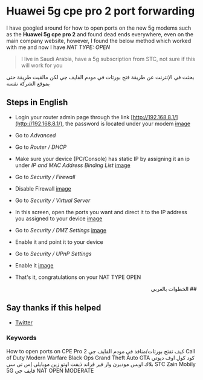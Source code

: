 # Huawei 5g cpe pro 2 port forwarding

I have googled around for how to open ports on the new 5g modems such as the **Huawei 5g cpe pro 2** and found dead ends everywhere, even on the main company website, however, I found the below method which worked with me and now I have _NAT TYPE: OPEN_

> I live in Saudi Arabia, have a 5g subscription from STC, not sure if this will work for you

بحثت في الإنترنت عن طريقة فتح بورتات في مودم الفايف جي لكن مالقيت طريقة حتى بموقع الشركة نفسه

## Steps in English

- Login your router admin page through the link [http://192.168.8.1/](http://192.168.8.1/), the password is located under your modem
  [image](!https://www.github.com/xxxxxxxxxxxxxx)
- Go to *Advanced*
- Go to *Router / DHCP*
- Make sure your device (PC/Console) has static IP by assigning it an ip under *IP and MAC Address Binding List*
  [image](!https://www.github.com/xxxxxxxxxxxxxx)
- Go to *Security / Firewall*
- Disable Firewall
  [image](!https://www.github.com/xxxxxxxxxxxxxx)

- Go to *Security / Virtual Server*
- In this screen, open the ports you want and direct it to the IP address you assigned to your device
  [image](!https://www.github.com/xxxxxxxxxxxxxx)

- Go to *Security / DMZ Settings*
  [image](!https://www.github.com/xxxxxxxxxxxxxx)

- Enable it and point it to your device
- Go to *Security / UPnP Settings*
- Enable it
  [image](!https://www.github.com/xxxxxxxxxxxxxx)
- That's it, congratulations on your NAT TYPE OPEN



<div dir="rtl">
## الخطوات بالعربي

</div>



## Say thanks if this helped
- [Twitter](https://www.twitter.com/BuFai7an)








### Keywords
How to open ports on CPE Pro 2 كيف تفتح بورتات/منافذ في مودم الفايف جي
Call of Duty
Modern Warfare
Black Ops
Grand Theft Auto
GTA
كود
كول اوف ديوتي
بلاك اوبس
موديرن وار فير
قراند ذيفت اوتو
زين
موبايلي
إس تي سي
STC
Zain
Mobily
5G
فايف جي
NAT
OPEN
MODERATE